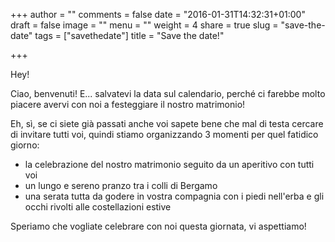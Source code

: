 +++
author = ""
comments = false
date = "2016-01-31T14:32:31+01:00"
draft = false
image = ""
menu = ""
weight = 4
share = true
slug = "save-the-date"
tags = ["savethedate"]
title = "Save the date!"

+++

Hey!

Ciao, benvenuti! E... salvatevi la data sul calendario, perché ci farebbe molto piacere avervi con noi a festeggiare il nostro matrimonio!

Eh, sì, se ci siete già passati anche voi sapete bene che mal di testa cercare di invitare tutti voi, quindi stiamo organizzando 3 momenti per quel fatidico giorno: 

- la celebrazione del nostro matrimonio seguito da un aperitivo con tutti voi
- un lungo e sereno pranzo tra i colli di Bergamo
- una serata tutta da godere in vostra compagnia con i piedi nell'erba e gli occhi rivolti alle costellazioni estive

Speriamo che vogliate celebrare con noi questa giornata, vi aspettiamo!